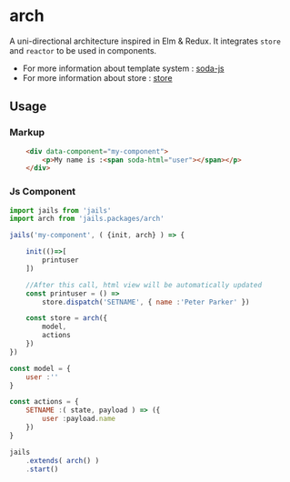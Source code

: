 # arch

A uni-directional architecture inspired in Elm & Redux. It integrates `store` and `reactor` to be used in components.

- For more information about template system : [soda-js](https://github.com/AlloyTeam/sodajs)
- For more information about store : [store](https://github.com/jails-org/Packages/tree/master/store)

## Usage


### Markup
```html
    <div data-component="my-component">
        <p>My name is :<span soda-html="user"></span></p>
    </div>
```

### Js Component
```js
import jails from 'jails'
import arch from 'jails.packages/arch'

jails('my-component', ( {init, arch} ) => {

    init(()=>[
        printuser
    ])

    //After this call, html view will be automatically updated
    const printuser = () =>
        store.dispatch('SETNAME', { name :'Peter Parker' })

    const store = arch({
        model,
        actions
    })
})

const model = {
    user :''
}

const actions = {
    SETNAME :( state, payload ) => ({
        user :payload.name
    })
}

jails
    .extends( arch() )
    .start()
```

